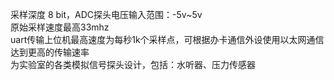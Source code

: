 采样深度 8 bit，ADC探头电压输入范围：-5v~5v <br>
原始采样速度最高33mhz <br>
uart传输上位机最高速度为每秒1k个采样点，可根据办卡通信外设使用以太网通信达到更高的传输速率<br>
为实验室的各类模拟信号探头设计，包括：水听器、压力传感器
